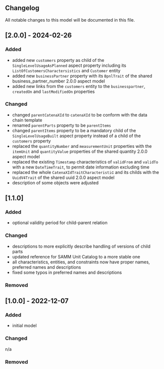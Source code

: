 ## Changelog
All notable changes to this model will be documented in this file.

## [2.0.0] - 2024-02-26
### Added
- added new `customers` property as child of the `SingleLevelUsageAsPlanned` aspect property including its `ListOfCustomersCharactersistics` and `Customer` entity
- added new `businessPartner` property with its `BpnlTrait` of the shared business_partner_number 2.0.0 aspect model
- added new links from the `customers` entity to the `businesspartner`, `createdOn` and `lastModifiedOn` properties

### Changed
- changed `parentCatenaXId` to `catenaXId` to be conform with the data chain template
- renamed `parentParts` property to be `parentItems`
- changed `parentItems` property to be a mandatory child of the `SingleLevelUsageBuilt` aspect property instead of a child of the `customers` property
- replaced the `quantityNumber` and `measurementUnit` properties with the `itemUnit` and `quantityValue` properties of the shared quantity 2.0.0 aspect model
- replaced the existing `Timestamp` characteristics of `validFrom` and `validTo` with a new `DateTimeTrait`, to permit date information excluding time
- replaced the whole `CatenaXIdTraitCharacteristi`c and its childs with the `UuidV4Trait` of the shared uuid 2.0.0 aspect model
- description of some objects were adjusted


## [1.1.0]
### Added
- optional validity period for child-parent relation

### Changed
- descriptions to more explicitly describe handling of versions of child parts
- updated reference for SAMM Unit Catalog to a more stable one
- all characteristics, entities, and constraints now have proper names, preferred names and descriptions
- fixed some typos in preferred names and descriptions


### Removed

## [1.0.0] - 2022-12-07
### Added
- initial model

### Changed
n/a

### Removed
